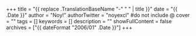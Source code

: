 +++
title = "{{ replace .TranslationBaseName "-" " " | title }}"
date = "{{ .Date }}"
author = "Noy!"
authorTwitter = "noyexcl" #do not include @
cover = ""
tags = []
keywords = []
description = ""
showFullContent = false
archives = ["{{ dateFormat "2006/01" .Date }}"]
+++
